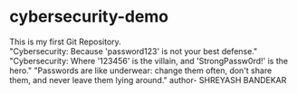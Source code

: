 # cybersecurity-demo
This is my first Git Repository.
<br>
"Cybersecurity: Because 'password123' is not your best defense."    
"Cybersecurity: Where '123456' is the villain, and 'StrongPassw0rd!' is the hero."
"Passwords are like underwear: change them often, don't share them, and never leave them lying around."
author- SHREYASH BANDEKAR
